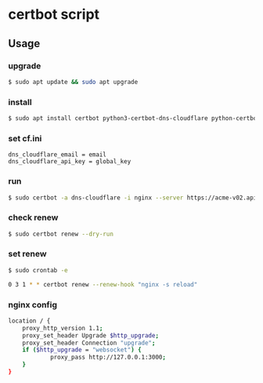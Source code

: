 # certbot script

## Usage

### upgrade
```sh
$ sudo apt update && sudo apt upgrade
```

### install
```sh
$ sudo apt install certbot python3-certbot-dns-cloudflare python-certbot-nginx
```

### set cf.ini
```
dns_cloudflare_email = email
dns_cloudflare_api_key = global_key
```

### run
```sh
$ sudo certbot -a dns-cloudflare -i nginx --server https://acme-v02.api.letsencrypt.org/directory --register-unsafely-without-email -d *
```

### check renew
```sh
$ sudo certbot renew --dry-run
```

### set renew
```sh
$ sudo crontab -e

0 3 1 * * certbot renew --renew-hook "nginx -s reload"
```

### nginx config
```sh
location / {
    proxy_http_version 1.1;
    proxy_set_header Upgrade $http_upgrade;
    proxy_set_header Connection "upgrade";
    if ($http_upgrade = "websocket") {
            proxy_pass http://127.0.0.1:3000;
    }
}
```
